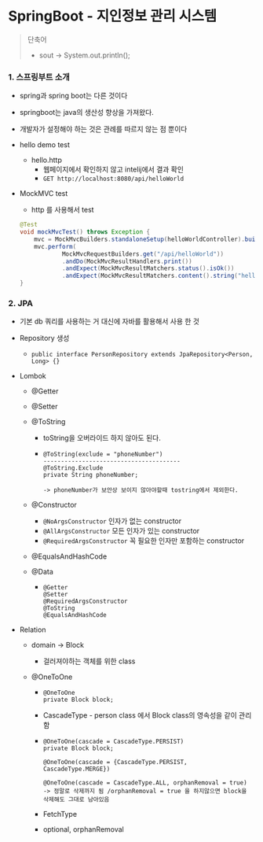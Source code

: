 # SpringBoot -  지인정보 관리 시스템 

> 단축어
>
> - sout -> System.out.println();

### 1. 스프링부트 소개

- spring과 spring boot는 다른 것이다

- springboot는 java의 생산성 향상을 가져왔다.

- 개발자가 설정해야 하는 것은 관례를 따르지 않는 점 뿐이다

  

- hello demo test

  - hello.http 
    - 웹페이지에서 확인하지 않고 intelij에서 결과 확인
    - `GET http://localhost:8080/api/helloWorld`

- MockMVC test

  - http 를 사용해서 test

  ```java
  @Test
  void mockMvcTest() throws Exception {
      mvc = MockMvcBuilders.standaloneSetup(helloWorldController).build();
      mvc.perform(
              MockMvcRequestBuilders.get("/api/helloWorld"))
              .andDo(MockMvcResultHandlers.print())
              .andExpect(MockMvcResultMatchers.status().isOk())
              .andExpect(MockMvcResultMatchers.content().string("helloWorld"));
  }
  ```

### 2. JPA

- 기본 db 쿼리를 사용하는 거 대신에 자바를 활용해서 사용 한 것

- Repository 생성

  - `public interface PersonRepository extends JpaRepository<Person, Long> {}`

- Lombok

  - @Getter

  - @Setter

  - @ToString

    - toString을 오버라이드 하지 않아도 된다.

    - ```
      @ToString(exclude = "phoneNumber")
      ---------------------------------------
      @ToString.Exclude
      private String phoneNumber;
      
      -> phoneNumber가 보안상 보이지 않아야할때 tostring에서 제외한다.
      ```

  - @Constructor

    - `@NoArgsConstructor` 인자가 없는 constructor
    - `@AllArgsConstructor` 모든 인자가 있는  constructor
    - `@RequiredArgsConstructor` 꼭 필요한 인자만 포함하는 constructor

  - @EqualsAndHashCode

  - @Data

    - ```
      @Getter
      @Setter
      @RequiredArgsConstructor
      @ToString
      @EqualsAndHashCode
      ```

- Relation

  - domain -> Block 

    - 걸러져야하는 객체를 위한 class

  - @OneToOne

    - ```
      @OneToOne
      private Block block;
      ```

    - CascadeType - person class 에서 Block class의 영속성을 같이 관리 함 

    - ```
      @OneToOne(cascade = CascadeType.PERSIST)
      private Block block;
      
      @OneToOne(cascade = {CascadeType.PERSIST, CascadeType.MERGE})
      
      @OneToOne(cascade = CascadeType.ALL, orphanRemoval = true)
      -> 정말로 삭제까지 됨 /orphanRemoval = true 을 하지않으면 block을 삭제해도 그대로 남아있음 
      ```

    - FetchType

    - optional, orphanRemoval